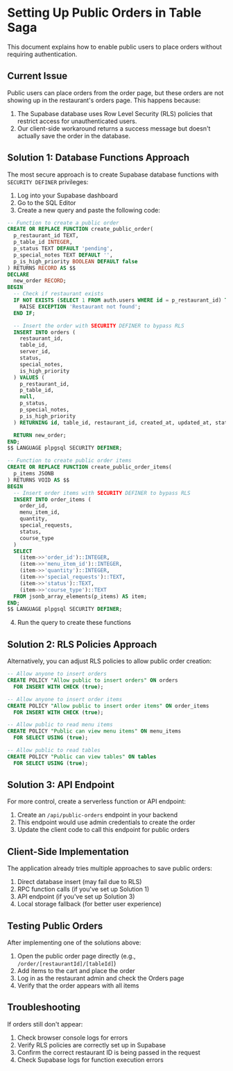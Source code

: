 # Setting Up Public Orders in Table Saga

This document explains how to enable public users to place orders without requiring authentication.

## Current Issue

Public users can place orders from the order page, but these orders are not showing up in the restaurant's orders page. This happens because:

1. The Supabase database uses Row Level Security (RLS) policies that restrict access for unauthenticated users.
2. Our client-side workaround returns a success message but doesn't actually save the order in the database.

## Solution 1: Database Functions Approach

The most secure approach is to create Supabase database functions with `SECURITY DEFINER` privileges:

1. Log into your Supabase dashboard
2. Go to the SQL Editor
3. Create a new query and paste the following code:

```sql
-- Function to create a public order
CREATE OR REPLACE FUNCTION create_public_order(
  p_restaurant_id TEXT,
  p_table_id INTEGER,
  p_status TEXT DEFAULT 'pending',
  p_special_notes TEXT DEFAULT '',
  p_is_high_priority BOOLEAN DEFAULT false
) RETURNS RECORD AS $$
DECLARE
  new_order RECORD;
BEGIN
  -- Check if restaurant exists
  IF NOT EXISTS (SELECT 1 FROM auth.users WHERE id = p_restaurant_id) THEN
    RAISE EXCEPTION 'Restaurant not found';
  END IF;

  -- Insert the order with SECURITY DEFINER to bypass RLS
  INSERT INTO orders (
    restaurant_id,
    table_id,
    server_id,
    status,
    special_notes,
    is_high_priority
  ) VALUES (
    p_restaurant_id,
    p_table_id,
    null,
    p_status,
    p_special_notes,
    p_is_high_priority
  ) RETURNING id, table_id, restaurant_id, created_at, updated_at, status INTO new_order;

  RETURN new_order;
END;
$$ LANGUAGE plpgsql SECURITY DEFINER;

-- Function to create public order items
CREATE OR REPLACE FUNCTION create_public_order_items(
  p_items JSONB
) RETURNS VOID AS $$
BEGIN
  -- Insert order items with SECURITY DEFINER to bypass RLS
  INSERT INTO order_items (
    order_id,
    menu_item_id,
    quantity,
    special_requests,
    status,
    course_type
  )
  SELECT 
    (item->>'order_id')::INTEGER,
    (item->>'menu_item_id')::INTEGER,
    (item->>'quantity')::INTEGER,
    (item->>'special_requests')::TEXT,
    (item->>'status')::TEXT,
    (item->>'course_type')::TEXT
  FROM jsonb_array_elements(p_items) AS item;
END;
$$ LANGUAGE plpgsql SECURITY DEFINER;
```

4. Run the query to create these functions

## Solution 2: RLS Policies Approach

Alternatively, you can adjust RLS policies to allow public order creation:

```sql
-- Allow anyone to insert orders
CREATE POLICY "Allow public to insert orders" ON orders
  FOR INSERT WITH CHECK (true);

-- Allow anyone to insert order items
CREATE POLICY "Allow public to insert order items" ON order_items
  FOR INSERT WITH CHECK (true);

-- Allow public to read menu items 
CREATE POLICY "Public can view menu items" ON menu_items
  FOR SELECT USING (true);

-- Allow public to read tables 
CREATE POLICY "Public can view tables" ON tables
  FOR SELECT USING (true);
```

## Solution 3: API Endpoint

For more control, create a serverless function or API endpoint:

1. Create an `/api/public-orders` endpoint in your backend
2. This endpoint would use admin credentials to create the order
3. Update the client code to call this endpoint for public orders

## Client-Side Implementation

The application already tries multiple approaches to save public orders:

1. Direct database insert (may fail due to RLS)
2. RPC function calls (if you've set up Solution 1)
3. API endpoint (if you've set up Solution 3)
4. Local storage fallback (for better user experience)

## Testing Public Orders

After implementing one of the solutions above:

1. Open the public order page directly (e.g., `/order/[restaurantId]/[tableId]`)
2. Add items to the cart and place the order
3. Log in as the restaurant admin and check the Orders page
4. Verify that the order appears with all items

## Troubleshooting

If orders still don't appear:

1. Check browser console logs for errors
2. Verify RLS policies are correctly set up in Supabase
3. Confirm the correct restaurant ID is being passed in the request
4. Check Supabase logs for function execution errors 